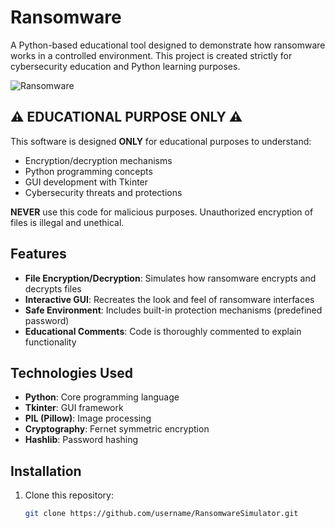 # Ransomware

A Python-based educational tool designed to demonstrate how ransomware works in a controlled environment. This project is created strictly for cybersecurity education and Python learning purposes.

![Ransomware](https://github.com/user-attachments/assets/d11d825f-a5ec-40d0-a28a-96716b100c57)


## ⚠️ EDUCATIONAL PURPOSE ONLY ⚠️

This software is designed **ONLY** for educational purposes to understand:
- Encryption/decryption mechanisms
- Python programming concepts
- GUI development with Tkinter
- Cybersecurity threats and protections

**NEVER** use this code for malicious purposes. Unauthorized encryption of files is illegal and unethical.

## Features

- **File Encryption/Decryption**: Simulates how ransomware encrypts and decrypts files
- **Interactive GUI**: Recreates the look and feel of ransomware interfaces
- **Safe Environment**: Includes built-in protection mechanisms (predefined password)
- **Educational Comments**: Code is thoroughly commented to explain functionality

## Technologies Used

- **Python**: Core programming language
- **Tkinter**: GUI framework
- **PIL (Pillow)**: Image processing
- **Cryptography**: Fernet symmetric encryption
- **Hashlib**: Password hashing

## Installation

1. Clone this repository:
   ```bash
   git clone https://github.com/username/RansomwareSimulator.git
